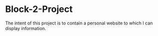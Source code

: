 # Block-2-Project
The intent of this project is to contain a personal website to which I can display information.
